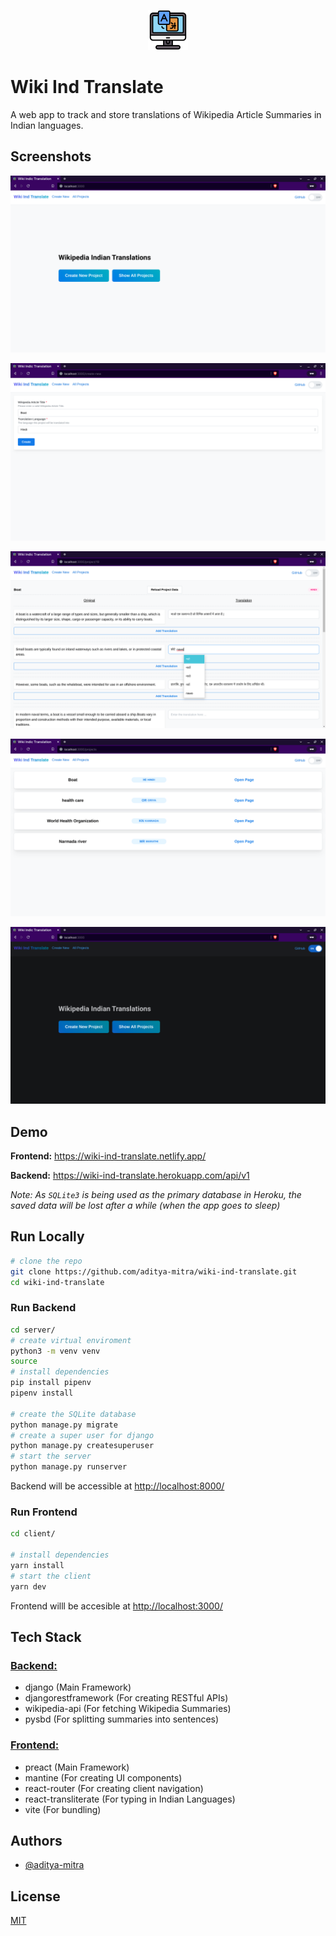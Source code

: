 <p align="center">
  <img src="./client/src/assets/favicon.png" alt="project logo">
</p>

# Wiki Ind Translate

A web app to track and store translations of Wikipedia Article Summaries in Indian languages.

## Screenshots

![home page](./screenshots/1.png)

![create page](./screenshots/2.png)

![sentences page](./screenshots/3.png)

![all projects page](./screenshots/4.png)

![dark mode](./screenshots/5.png)

## Demo

**Frontend:** https://wiki-ind-translate.netlify.app/

**Backend:** https://wiki-ind-translate.herokuapp.com/api/v1

_Note: As `SQLite3` is being used as the primary database in Heroku, the saved data will be lost after a while (when the app goes to sleep)_

## Run Locally

```bash
# clone the repo
git clone https://github.com/aditya-mitra/wiki-ind-translate.git
cd wiki-ind-translate
```

### Run Backend

```bash
cd server/
# create virtual enviroment
python3 -m venv venv
source
# install dependencies
pip install pipenv
pipenv install

# create the SQLite database
python manage.py migrate
# create a super user for django
python manage.py createsuperuser
# start the server
python manage.py runserver
```

Backend will be accessible at [http://localhost:8000/](http://localhost:8000/)

### Run Frontend

```bash
cd client/

# install dependencies
yarn install
# start the client
yarn dev
```

Frontend willl be accesible at [http://localhost:3000/](http://localhost:3000/)

## Tech Stack

### [Backend:](./server/Pipfile)

-   django (Main Framework)
-   djangorestframework (For creating RESTful APIs)
-   wikipedia-api (For fetching Wikipedia Summaries)
-   pysbd (For splitting summaries into sentences)

### [Frontend:](./client/package.json)

-   preact (Main Framework)
-   mantine (For creating UI components)
-   react-router (For creating client navigation)
-   react-transliterate (For typing in Indian Languages)
-   vite (For bundling)

## Authors

-   [@aditya-mitra](https://www.github.com/aditya-mitra)

## License

[MIT](./LICENSE)
